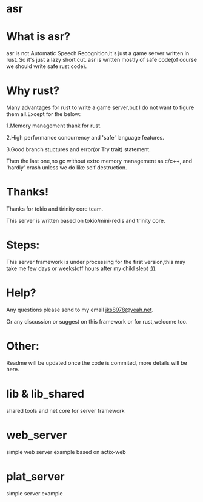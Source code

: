 # asr
# What is asr?

asr is not Automatic Speech Recognition,it's just a game server written in rust.
So it's just a lazy short cut.
asr is written mostly of safe code(of course we should write safe rust code).

# Why rust?

Many advantages for rust to write a game server,but I do not want to figure them all.Except for the below:

1.Memory management thank for rust.

2.High performance concurrency and 'safe' language features.

3.Good branch stuctures and error(or Try trait) statement.

Then the last one,no gc without extro memory management as c/c++, and 'hardly' crash unless we do like self destruction.

# Thanks!

Thanks for tokio and tirinity core team.

This server is written based on tokio/mini-redis and trinity core.

# Steps:

This server framework is under processing for the first version,this may take me few days or weeks(off hours after my child slept :)).

# Help?

Any questions please send to my email jks8978@yeah.net.

Or any discussion or suggest on this framework or for rust,welcome too.

# Other:

Readme will be updated once the code is commited, more details will be here.

  # lib  & lib_shared
  
  shared tools and net core for server framework
  
  # web_server 
  
  simple web server example based on actix-web
  
  # plat_server
  
  simple server example
